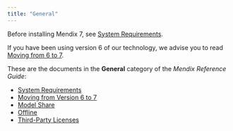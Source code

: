 ```yaml
---
title: "General"
---
```


Before installing Mendix 7, see [System Requirements](system-requirements). 

If you have been using version 6 of our technology, we advise you to read [Moving from 6 to 7](moving-from-6-to-7).

These are the documents in the **General** category of the *Mendix Reference Guide*:

* [System Requirements](system-requirements)
* [Moving from Version 6 to 7](moving-from-6-to-7)
* [Model Share](model-share)
* [Offline](offline)
* [Third-Party Licenses](third-party-licenses)

